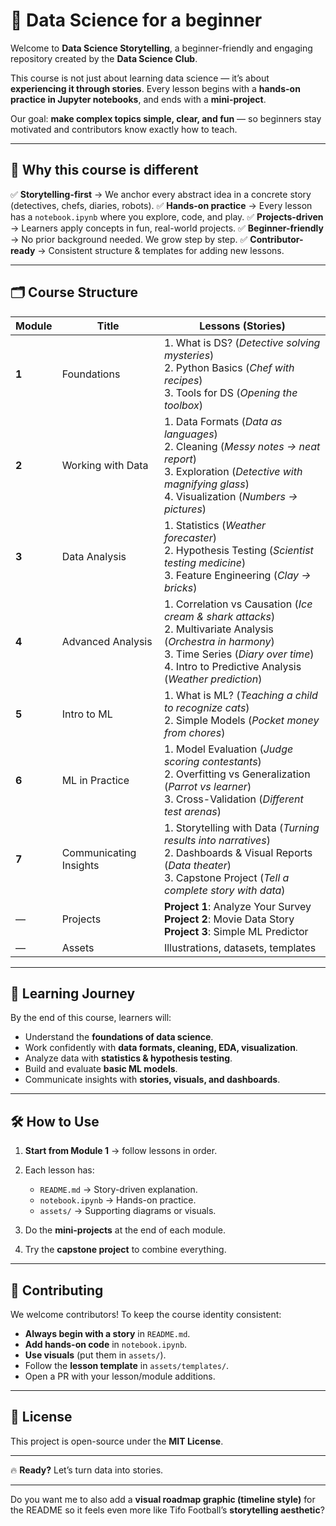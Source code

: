 
# 📖 Data Science for a beginner

Welcome to **Data Science Storytelling**, a beginner-friendly and engaging repository created by the **Data Science Club**.

This course is not just about learning data science — it’s about **experiencing it through stories**.
Every lesson begins with a **hands-on practice in Jupyter notebooks**, and ends with a **mini-project**.

Our goal: **make complex topics simple, clear, and fun** — so beginners stay motivated and contributors know exactly how to teach.

---

## 🌟 Why this course is different

✅ **Storytelling-first** → We anchor every abstract idea in a concrete story (detectives, chefs, diaries, robots).
✅ **Hands-on practice** → Every lesson has a `notebook.ipynb` where you explore, code, and play.
✅ **Projects-driven** → Learners apply concepts in fun, real-world projects.
✅ **Beginner-friendly** → No prior background needed. We grow step by step.
✅ **Contributor-ready** → Consistent structure & templates for adding new lessons.

---

## 🗂️ Course Structure

| Module | Title                  | Lessons (Stories)                                                                                                                                                                                              |
| ------ | ---------------------- | -------------------------------------------------------------------------------------------------------------------------------------------------------------------------------------------------------------- |
| **1**  | Foundations            | 1. What is DS? (*Detective solving mysteries*)<br>2. Python Basics (*Chef with recipes*)<br>3. Tools for DS (*Opening the toolbox*)                                                                            |
| **2**  | Working with Data      | 1. Data Formats (*Data as languages*)<br>2. Cleaning (*Messy notes → neat report*)<br>3. Exploration (*Detective with magnifying glass*)<br>4. Visualization (*Numbers → pictures*)                            |
| **3**  | Data Analysis          | 1. Statistics (*Weather forecaster*)<br>2. Hypothesis Testing (*Scientist testing medicine*)<br>3. Feature Engineering (*Clay → bricks*)                                                                       |
| **4**  | Advanced Analysis      | 1. Correlation vs Causation (*Ice cream & shark attacks*)<br>2. Multivariate Analysis (*Orchestra in harmony*)<br>3. Time Series (*Diary over time*)<br>4. Intro to Predictive Analysis (*Weather prediction*) |
| **5**  | Intro to ML            | 1. What is ML? (*Teaching a child to recognize cats*)<br>2. Simple Models (*Pocket money from chores*)                                                                                                         |
| **6**  | ML in Practice         | 1. Model Evaluation (*Judge scoring contestants*)<br>2. Overfitting vs Generalization (*Parrot vs learner*)<br>3. Cross-Validation (*Different test arenas*)                                                   |
| **7**  | Communicating Insights | 1. Storytelling with Data (*Turning results into narratives*)<br>2. Dashboards & Visual Reports (*Data theater*)<br>3. Capstone Project (*Tell a complete story with data*)                                    |
| —      | Projects               | **Project 1**: Analyze Your Survey<br>**Project 2**: Movie Data Story<br>**Project 3**: Simple ML Predictor                                                                                                    |
| —      | Assets                 | Illustrations, datasets, templates                                                                                                                                                                             |

---

## 🎯 Learning Journey

By the end of this course, learners will:

* Understand the **foundations of data science**.
* Work confidently with **data formats, cleaning, EDA, visualization**.
* Analyze data with **statistics & hypothesis testing**.
* Build and evaluate **basic ML models**.
* Communicate insights with **stories, visuals, and dashboards**.

---

## 🛠️ How to Use

1. **Start from Module 1** → follow lessons in order.
2. Each lesson has:

   * `README.md` → Story-driven explanation.
   * `notebook.ipynb` → Hands-on practice.
   * `assets/` → Supporting diagrams or visuals.
3. Do the **mini-projects** at the end of each module.
4. Try the **capstone project** to combine everything.

---

## 🤝 Contributing

We welcome contributors! To keep the course identity consistent:

* **Always begin with a story** in `README.md`.
* **Add hands-on code** in `notebook.ipynb`.
* **Use visuals** (put them in `assets/`).
* Follow the **lesson template** in `assets/templates/`.
* Open a PR with your lesson/module additions.

---

## 📜 License

This project is open-source under the **MIT License**.

---

🔥 **Ready?** Let’s turn data into stories.

---

Do you want me to also add a **visual roadmap graphic (timeline style)** for the README so it feels even more like Tifo Football’s **storytelling aesthetic**?
